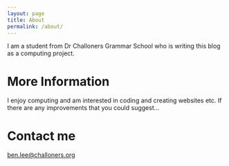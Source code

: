 ```yaml
---
layout: page
title: About
permalink: /about/
---
```


I am a student from Dr Challoners Grammar School who is writing this blog as a computing project.

<h1>More Information</h1>

I enjoy computing and am interested in coding and creating websites etc. If there are any improvements that you could suggest...

<h1>Contact me</h1>

[ben.lee@challoners.org](mailto:ben.lee@challoners.org)
